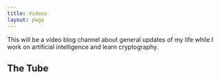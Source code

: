 ```yaml
---
title: Videos
layout: page
---
```

This will be a video blog channel about general updates of my life while I work on artificial intelligence and learn cryptography.

## The Tube
